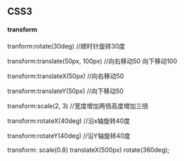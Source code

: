 ## CSS3

#### transform

tranform:rotate(30deg)	//顺时针旋转30度

transform:translate(50px, 100px)	//向右移动50 向下移动100

transform:translateX(50px)	//向右移动50

transform:translateY(50px)	//向下移动50

transform:scale(2, 3)	//宽度增加两倍高度增加三倍

transform:rotateX(40deg)	//沿x轴旋转40度

transform:rotateY(40deg)	//沿Y轴旋转40度

transform: scale(0.8) translateX(500px) rotate(360deg);





